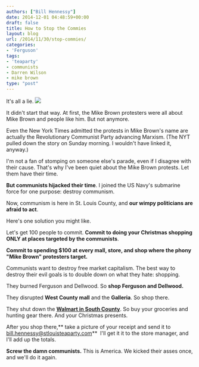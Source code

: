 ```yaml
---
authors: ["Bill Hennessy"]
date: 2014-12-01 04:48:59+00:00
draft: false
title: How to Stop the Commies
layout: blog
url: /2014/11/30/stop-commies/
categories:
- 'Ferguson'
tags:
- 'teaparty'
- communists
- Darren Wilson
- mike brown
type: "post"
---
```


It's all a lie. ![](https://hennessysview.com/wp-content/uploads/2014/11/commies-arent-cool-e1417409141719-225x300.jpg)


It didn't start that way. At first, the Mike Brown protesters were all about Mike Brown and people like him. But not anymore.

Even the New York Times admitted the protests in Mike Brown's name are actually the Revolutionary Communist Party advancing Marxism. (The NYT pulled down the story on Sunday morning. I wouldn't have linked it, anyway.)

I'm not a fan of stomping on someone else's parade, even if I disagree with their cause. That's why I've been quiet about the Mike Brown protests. Let them have their time.

**But communists hijacked their time**. I joined the US Navy's submarine force for one purpose: destroy communism.

Now, communism is here in St. Louis County, and **our wimpy politicians are afraid to act**.

Here's one solution you might like.

Let's get 100 people to commit. **Commit to doing your Christmas shopping ONLY at places targeted by the communists**.

**Commit to spending $100 at every mall, store, and shop where the phony "Mike Brown" protesters target.**

Communists want to destroy free market capitalism. The best way to destroy their evil goals is to double down on what they hate: shopping.

They burned Ferguson and Dellwood. So **shop Ferguson and Dellwood.**

They disrupted **West County mall** and the **Galleria**. So shop there.

They shut down the **[Walmart in South County](https://www.stltoday.com/news/local/crime-and-courts/protesters-hit-walmart-off-telegraph-road-leave-ferguson-quiet/article_d53b64d2-eddb-5969-aa58-506862a86463.html)**. So buy your groceries and hunting gear there. And your Christmas presents.

After you shop there,** take a picture of your receipt and send it to bill.hennessy@stlouisteaparty.com**  I'll get it it to the store manager, and I'll add up the totals.

**Screw the damn communists.** This is America. We kicked their asses once, and we'll do it again.


